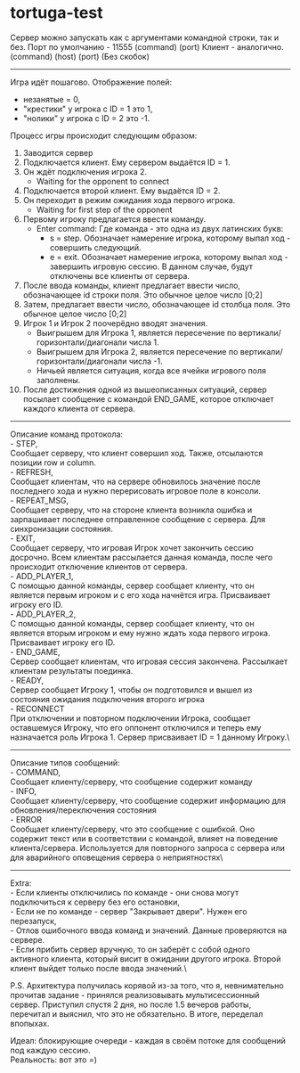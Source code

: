 # tortuga-test

Сервер можно запускать как с аргументами командной строки, так и без. Порт по умолчанию - 11555 (command) (port)
Клиент - аналогично. (command) (host) (port)
(Без скобок)

---

Игра идёт пошагово. 
Отображение полей:
- незанятые = 0,
- "крестики" у игрока с ID = 1 это 1,
- "нолики" у игрока с ID = 2 это -1. 

Процесс игры происходит следующим образом:
1. Заводится сервер
2. Подключается клиент. Ему сервером выдаётся ID = 1.
3. Он ждёт подключения игрока 2.
    - Waiting for the opponent to connect
4. Подключается второй клиент. Ему выдаётся ID = 2.
5. Он переходит в режим ожидания хода первого игрока.
    - Waiting for first step of the opponent
6. Первому игроку предлагается ввести команду.
    - Enter command:
    Где команда - это одна из двух латинских букв:
        - s = step. Обозначает намерение игрока, которому выпал ход - совершить следующий.
        - e = exit. Обозначает намерение игрока, которому выпал ход - завершить игровую сессию. В данном случае, будут отключены все клиенты от сервера.
7. После ввода команды, клиент предлагает ввести число, обозначающее id строки поля. Это обычное целое число [0;2]
8. Затем, предлагает ввести число, обозначающее id столбца поля. Это обычное целое число [0;2]
9. Игрок 1 и Игрок 2 поочерёдно вводят значения.
    - Выигрышем для Игрока 1, является пересечение по вертикали/горизонтали/диагонали числа 1.
    - Выигрышем для Игрока 2, является пересечение по вертикали/горизонтали/диагонали числа -1.
    - Ничьей является ситуация, когда все ячейки игрового поля заполнены.
10. После достижения одной из вышеописанных ситуаций, сервер посылает сообщение с командой END_GAME, которое отключает каждого клиента от сервера.

---

Описание команд протокола:\
    - STEP,\
Сообщает серверу, что клиент совершил ход. Также, отсылаются позиции row и column.\
    - REFRESH,\
Сообщает клиентам, что на сервере обновилось значение после последнего хода и нужно перерисовать игровое поле в консоли.\
    - REPEAT_MSG,\
Сообщает серверу, что на стороне клиента возникла ошибка и зарпашивает последнее отправленное сообщение с сервера. Для синхронизации состояния.\
    - EXIT,\
Сообщает серверу, что игровая Игрок хочет закончить сессию досрочно. Всем клиентам рассылается данная команда, после чего происходит отключение клиентов от сервера.\
    - ADD_PLAYER_1,\
С помощью данной команды, сервер сообщает клиенту, что он является первым игроком и с его хода начнётся игра. Присваивает игроку его ID.\
    - ADD_PLAYER_2,\
С помощью данной команды, сервер сообщает клиенту, что он является вторым игроком и ему нужно ждать хода первого игрока. Присваивает игроку его ID.\
    - END_GAME,\
Сервер сообщает клиентам, что игровая сессия закончена. Рассылкает клиентам результаты поединка.\
    - READY,\
Сервер сообщает Игроку 1, чтобы он подготовился и вышел из состояния ожидания подключения второго игрока\
    - RECONNECT\
При отключении и повторном подключении Игрока, сообщает оставшемуся Игроку, что его оппонент отключился и теперь ему назначается роль Игрока 1. Сервер присваивает ID = 1 данному Игроку.\

---

Описание типов сообщений:\
    - COMMAND,\
Сообщает клиенту/серверу, что сообщение содержит команду\
    - INFO,\
Сообщает клиенту/серверу, что сообщение содержит информацию для обновления/переключения состояния\
    - ERROR\
Сообщает клиенту/серверу, что это сообщение с ошибкой. Оно содержит текст или в соответствии с командой, влияет на поведение клиента/сервера. Используется для повторного запроса с сервера или для аварийного оповещения сервера о неприятностях\

---

Extra:\
    - Если клиенты отключились по команде - они снова могут подключиться к серверу без его остановки,\
    - Если не по команде - сервер "Закрывает двери". Нужен его перезапуск,\
    - Отлов ошибочного ввода команд и значений. Данные проверяются на сервере.\
    - Если прибить сервер вручную, то он заберёт с собой одного активного клиента, который висит в ожидании другого игрока. Второй клиент выйдет только после ввода значений.\


P.S. Архитектура получилась корявой из-за того, что я, невнимательно прочитав задание - принялся реализовывать мультисессионный сервер. Приступил спустя 2 дня, но после 1.5 вечеров работы, перечитал и выяснил, что это не обязательно. В итоге, переделал впопыхах.

Идеал: блокирующие очереди - каждая в своём потоке для сообщений под каждую сессию.\
Реальность: вот это =)  